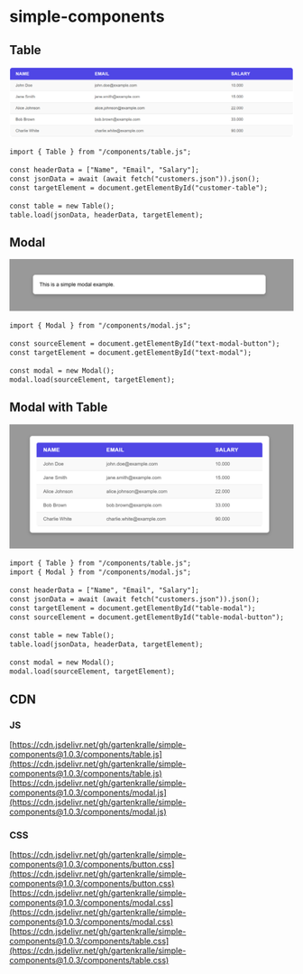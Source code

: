 # simple-components

## Table

![Class diagram](table.png)

```
import { Table } from "/components/table.js";

const headerData = ["Name", "Email", "Salary"];
const jsonData = await (await fetch("customers.json")).json();
const targetElement = document.getElementById("customer-table");

const table = new Table();
table.load(jsonData, headerData, targetElement);
```

## Modal

![Class diagram](modal.png)

```
import { Modal } from "/components/modal.js";

const sourceElement = document.getElementById("text-modal-button");
const targetElement = document.getElementById("text-modal");

const modal = new Modal();
modal.load(sourceElement, targetElement);
```

## Modal with Table

![Class diagram](modal-with-table.png)

```
import { Table } from "/components/table.js";
import { Modal } from "/components/modal.js";

const headerData = ["Name", "Email", "Salary"];
const jsonData = await (await fetch("customers.json")).json();
const targetElement = document.getElementById("table-modal");
const sourceElement = document.getElementById("table-modal-button");

const table = new Table();
table.load(jsonData, headerData, targetElement);

const modal = new Modal();
modal.load(sourceElement, targetElement);
```

## CDN

### JS

[https://cdn.jsdelivr.net/gh/gartenkralle/simple-components@1.0.3/components/table.js](https://cdn.jsdelivr.net/gh/gartenkralle/simple-components@1.0.3/components/table.js)
[https://cdn.jsdelivr.net/gh/gartenkralle/simple-components@1.0.3/components/modal.js](https://cdn.jsdelivr.net/gh/gartenkralle/simple-components@1.0.3/components/modal.js)

### CSS

[https://cdn.jsdelivr.net/gh/gartenkralle/simple-components@1.0.3/components/button.css](https://cdn.jsdelivr.net/gh/gartenkralle/simple-components@1.0.3/components/button.css)
[https://cdn.jsdelivr.net/gh/gartenkralle/simple-components@1.0.3/components/modal.css](https://cdn.jsdelivr.net/gh/gartenkralle/simple-components@1.0.3/components/modal.css)
[https://cdn.jsdelivr.net/gh/gartenkralle/simple-components@1.0.3/components/table.css](https://cdn.jsdelivr.net/gh/gartenkralle/simple-components@1.0.3/components/table.css)
